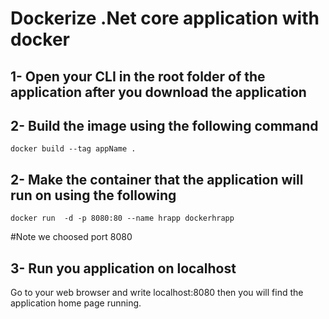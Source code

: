 # Dockerize .Net core application with docker

## 1- Open your CLI in the root folder of the application after you download the application

## 2- Build the image using the following command
`docker build --tag appName .`

## 2- Make the container that the application will run on using the following 
`docker run  -d -p 8080:80 --name hrapp dockerhrapp`

#Note we choosed port 8080

## 3- Run you application on localhost
Go to your web browser and write localhost:8080 then you will find the application home page running.
